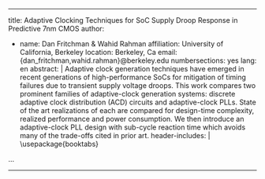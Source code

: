 
---
title: Adaptive Clocking Techniques for SoC Supply Droop Response in Predictive 7nm CMOS
author:
  - name: Dan Fritchman \& Wahid Rahman
    affiliation: University of California, Berkeley
    location: Berkeley, Ca
    email: \{dan_fritchman,wahid.rahman\}\@berkeley.edu
numbersections: yes
lang: en
abstract: |
    Adaptive clock generation techniques have emerged in recent generations of high-performance SoCs for mitigation of timing failures due to transient supply voltage droops. This work compares two prominent families of adaptive-clock generation systems: discrete adaptive clock distribution (ACD) circuits and adaptive-clock PLLs. State of the art realizations of each are compared for design-time complexity, realized performance and power consumption. We then introduce an adaptive-clock PLL design with sub-cycle reaction time which avoids many of the trade-offs cited in prior art.
header-includes: |
  \usepackage{booktabs}

...

---

